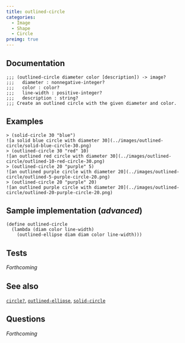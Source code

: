 ```yaml
---
title: outlined-circle
categories: 
  - Image
  - Shape
  - Circle
preimg: true
---
```

## Documentation

```
;;; (outlined-circle diameter color [description]) -> image?
;;;   diameter : nonnegative-integer?
;;;   color : color?
;;;   line-width : positive-integer?
;;;   description : string?
;;; Create an outlined circle with the given diameter and color.
```

## Examples

```
> (solid-circle 30 "blue")
![a solid blue circle with diameter 30](../images/outlined-circle/solid-blue-circle-30.png)
> (outlined-circle 30 "red" 10)
![an outlined red circle with diameter 30](../images/outlined-circle/outlined-10-red-circle-30.png)
> (outlined-circle 20 "purple" 5)
![an outlined purple circle with diameter 20](../images/outlined-circle/outlined-5-purple-circle-20.png)
> (outlined-circle 20 "purple" 20)
![an outlined purple circle with diameter 20](../images/outlined-circle/outlined-20-purple-circle-20.png)
```

## Sample implementation (_advanced_)

```
(define outlined-circle
  (lambda (diam color line-width)
    (outlined-ellipse diam diam color line-width)))
```

## Tests

_Forthcoming_

## See also

[`circle?`](../procs/circle-p),
[`outlined-ellipse`](../procs/outlined-ellipse),
[`solid-circle`](../procs/solid-circle)

## Questions

_Forthcoming_
